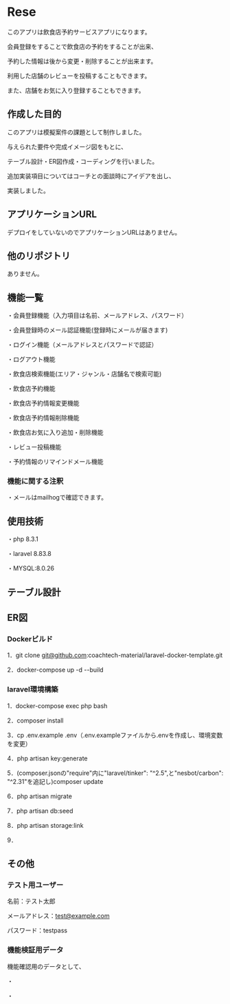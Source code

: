 # Rese

このアプリは飲食店予約サービスアプリになります。

会員登録をすることで飲食店の予約をすることが出来、

予約した情報は後から変更・削除することが出来ます。

利用した店舗のレビューを投稿することもできます。

また、店舗をお気に入り登録することもできます。

## 作成した目的

このアプリは模擬案件の課題として制作しました。

与えられた要件や完成イメージ図をもとに、

テーブル設計・ER図作成・コーディングを行いました。

追加実装項目についてはコーチとの面談時にアイデアを出し、

実装しました。

## アプリケーションURL

デプロイをしていないのでアプリケーションURLはありません。

## 他のリポジトリ

ありません。

## 機能一覧

・会員登録機能（入力項目は名前、メールアドレス、パスワード）

・会員登録時のメール認証機能(登録時にメールが届きます)

・ログイン機能（メールアドレスとパスワードで認証）

・ログアウト機能

・飲食店検索機能(エリア・ジャンル・店舗名で検索可能)

・飲食店予約機能

・飲食店予約情報変更機能

・飲食店予約情報削除機能

・飲食店お気に入り追加・削除機能

・レビュー投稿機能

・予約情報のリマインドメール機能

### 機能に関する注釈
・メールはmailhogで確認できます。

## 使用技術

・php 8.3.1

・laravel 8.83.8

・MYSQL:8.0.26

## テーブル設計

## ER図

### Dockerビルド

1．git clone git@github.com:coachtech-material/laravel-docker-template.git

2．docker-compose up -d --build

### laravel環境構築

1．docker-compose exec php bash

2．composer install

3．cp .env.example .env（.env.exampleファイルから.envを作成し、環境変数を変更）

4．php artisan key:generate

5．(composer.jsonの"require"内に"laravel/tinker": "^2.5",と"nesbot/carbon": "^2.31"を追記し)composer update

6．php artisan migrate

7．php artisan db:seed

8．php artisan storage:link

9．

## その他

### テスト用ユーザー

名前：テスト太郎

メールアドレス：test@example.com

パスワード：testpass

### 機能検証用データ

機能確認用のデータとして、

・
 
・
